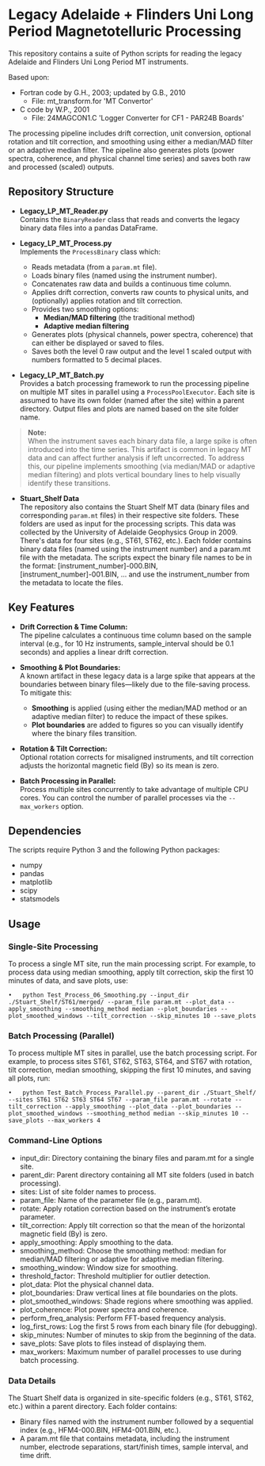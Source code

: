 # Legacy Adelaide + Flinders Uni Long Period Magnetotelluric Processing

This repository contains a suite of Python scripts for reading the legacy Adelaide and Flinders Uni Long Period MT instruments.

Based upon:
  - Fortran code by G.H., 2003; updated by G.B., 2010
    - File: mt_transform.for 'MT Convertor'
  - C code by W.P., 2001
    - File: 24MAGCON1.C   'Logger Converter for CF1 - PAR24B Boards'


The processing pipeline includes drift correction, unit conversion, optional rotation and tilt correction, and smoothing using either a median/MAD filter or an adaptive median filter. The pipeline also generates plots (power spectra, coherence, and physical channel time series) and saves both raw and processed (scaled) outputs.


## Repository Structure

- **Legacy_LP_MT_Reader.py**  
  Contains the `BinaryReader` class that reads and converts the legacy binary data files into a pandas DataFrame.

- **Legacy_LP_MT_Process.py**  
  Implements the `ProcessBinary` class which:
  - Reads metadata (from a `param.mt` file).
  - Loads binary files (named using the instrument number).
  - Concatenates raw data and builds a continuous time column.
  - Applies drift correction, converts raw counts to physical units, and (optionally) applies rotation and tilt correction.
  - Provides two smoothing options: 
    - **Median/MAD filtering** (the traditional method)
    - **Adaptive median filtering**
  - Generates plots (physical channels, power spectra, coherence) that can either be displayed or saved to files.
  - Saves both the level 0 raw output and the level 1 scaled output with numbers formatted to 5 decimal places.

- **Legacy_LP_MT_Batch.py**  
  Provides a batch processing framework to run the processing pipeline on multiple MT sites in parallel using a `ProcessPoolExecutor`. Each site is assumed to have its own folder (named after the site) within a parent directory. Output files and plots are named based on the site folder name.

> **Note:**  
> When the instrument saves each binary data file, a large spike is often introduced into the time series. This artifact is common in legacy MT data and can affect further analysis if left uncorrected. To address this, our pipeline implements smoothing (via median/MAD or adaptive median filtering) and plots vertical boundary lines to help visually identify these transitions.

- **Stuart_Shelf Data**  
  The repository also contains the Stuart Shelf MT data (binary files and corresponding `param.mt` files) in their respective site folders. These folders are used as input for the processing scripts. This data was collected by the University of Adelaide Geophysics Group in 2009. There's data for four sites (e.g., ST61, ST62, etc.). Each folder contains binary data files (named using the instrument number) and a param.mt file with the metadata. The scripts expect the binary file names to be in the format: [instrument_number]-000.BIN, [instrument_number]-001.BIN, ... and use the instrument_number from the metadata to locate the files.

## Key Features

- **Drift Correction & Time Column:**  
  The pipeline calculates a continuous time column based on the sample interval (e.g., for 10 Hz instruments, sample_interval should be 0.1 seconds) and applies a linear drift correction.

- **Smoothing & Plot Boundaries:**  
  A known artifact in these legacy data is a large spike that appears at the boundaries between binary files—likely due to the file-saving process. To mitigate this:
  - **Smoothing** is applied (using either the median/MAD method or an adaptive median filter) to reduce the impact of these spikes.
  - **Plot boundaries** are added to figures so you can visually identify where the binary files transition.

- **Rotation & Tilt Correction:**  
  Optional rotation corrects for misaligned instruments, and tilt correction adjusts the horizontal magnetic field (By) so its mean is zero.

- **Batch Processing in Parallel:**  
  Process multiple sites concurrently to take advantage of multiple CPU cores. You can control the number of parallel processes via the `--max_workers` option.


## Dependencies

The scripts require Python 3 and the following Python packages:

- numpy
- pandas
- matplotlib
- scipy
- statsmodels


## Usage

### Single-Site Processing
To process a single MT site, run the main processing script. For example, to process data using median smoothing, apply tilt correction, skip the first 10 minutes of data, and save plots, use:

	•	python Test_Process_06_Smoothing.py --input_dir ./Stuart_Shelf/ST61/merged/ --param_file param.mt --plot_data --apply_smoothing --smoothing_method median --plot_boundaries --plot_smoothed_windows --tilt_correction --skip_minutes 10 --save_plots

### Batch Processing (Parallel)
To process multiple MT sites in parallel, use the batch processing script. For example, to process sites ST61, ST62, ST63, ST64, and ST67 with rotation, tilt correction, median smoothing, skipping the first 10 minutes, and saving all plots, run:

	•	python Test_Batch_Process_Parallel.py --parent_dir ./Stuart_Shelf/ --sites ST61 ST62 ST63 ST64 ST67 --param_file param.mt --rotate --tilt_correction --apply_smoothing --plot_data --plot_boundaries --plot_smoothed_windows --smoothing_method median --skip_minutes 10 --save_plots --max_workers 4

### Command-Line Options

- input_dir: Directory containing the binary files and param.mt for a single site.
- parent_dir: Parent directory containing all MT site folders (used in batch processing).
- sites: List of site folder names to process.
- param_file: Name of the parameter file (e.g., param.mt).
- rotate: Apply rotation correction based on the instrument’s erotate parameter.
- tilt_correction: Apply tilt correction so that the mean of the horizontal magnetic field (By) is zero.
- apply_smoothing: Apply smoothing to the data.
- smoothing_method: Choose the smoothing method: median for median/MAD filtering or adaptive for adaptive median filtering.
- smoothing_window: Window size for smoothing.
- threshold_factor: Threshold multiplier for outlier detection.
- plot_data: Plot the physical channel data.
- plot_boundaries: Draw vertical lines at file boundaries on the plots.
- plot_smoothed_windows: Shade regions where smoothing was applied.
- plot_coherence: Plot power spectra and coherence.
- perform_freq_analysis: Perform FFT-based frequency analysis.
- log_first_rows: Log the first 5 rows from each binary file (for debugging).
- skip_minutes: Number of minutes to skip from the beginning of the data.
- save_plots: Save plots to files instead of displaying them.
- max_workers: Maximum number of parallel processes to use during batch processing.

### Data Details

The Stuart Shelf data is organized in site-specific folders (e.g., ST61, ST62, etc.) within a parent directory. Each folder contains:
- Binary files named with the instrument number followed by a sequential index (e.g., HFM4-000.BIN, HFM4-001.BIN, etc.).
- A param.mt file that contains metadata, including the instrument number, electrode separations, start/finish times, sample interval, and time drift.
